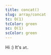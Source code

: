 ```yaml
---
title: concat()
slug: array/concat
tc: O(1)
tcColor: green
sc: O(1)
scColor: green
---
```

Hi :) It's `at`.